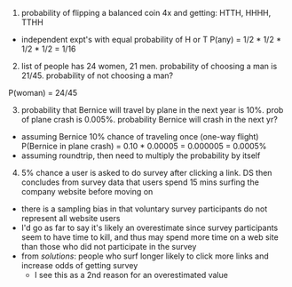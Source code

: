 1. probability of flipping a balanced coin 4x and getting: HTTH, HHHH, TTHH

- independent expt's with equal probability of H or T
P(any) = 1/2 * 1/2 * 1/2 * 1/2 = 1/16

2. list of people has 24 women, 21 men. probability of choosing a man is 21/45. probability of not choosing a man?

P(woman) = 24/45

3. probability that Bernice will travel by plane in the next year is 10%. prob of plane crash is 0.005%. probability Bernice will crash in the next yr?

- assuming Bernice 10% chance of traveling once (one-way flight)
P(Bernice in plane crash) = 0.10 * 0.00005 = 0.000005 = 0.0005%
- assuming roundtrip, then need to multiply the probability by itself

4. 5% chance a user is asked to do survey after clicking a link. DS then concludes from survey data that users spend 15 mins surfing the company website before moving on

- there is a sampling bias in that voluntary survey participants do not represent all website users
- I'd go as far to say it's likely an overestimate since survey participants seem to have time to kill, and thus may spend more time on a web site than those who did not participate in the survey
- from *solutions*: people who surf longer likely to click more links and increase odds of getting survey
	- I see this as a 2nd reason for an overestimated value
